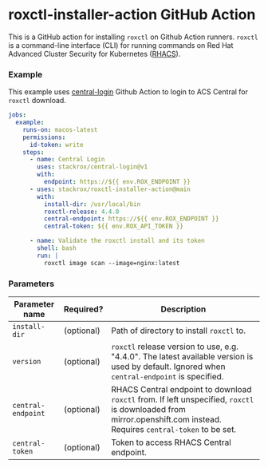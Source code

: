 # roxctl-installer-action GitHub Action

This is a GitHub action for installing `roxctl` on Github Action runners. `roxctl` is a command-line interface (CLI) for running commands on Red Hat Advanced Cluster Security for Kubernetes ([RHACS](redhat.com/en/technologies/cloud-computing/openshift/advanced-cluster-security-kubernetes)).

### Example

This example uses [central-login](https://github.com/stackrox/central-login) Github Action to login to ACS Central for `roxctl` download.

```yaml
jobs:
  example:
    runs-on: macos-latest
    permissions:
      id-token: write
    steps:
      - name: Central Login
        uses: stackrox/central-login@v1
        with:
          endpoint: https://${{ env.ROX_ENDPOINT }}
      - uses: stackrox/roxctl-installer-action@main
        with:
          install-dir: /usr/local/bin
          roxctl-release: 4.4.0
          central-endpoint: https://${{ env.ROX_ENDPOINT }}
          central-token: ${{ env.ROX_API_TOKEN }}

      - name: Validate the roxctl install and its token
        shell: bash
        run: |
          roxctl image scan --image=nginx:latest
```

### Parameters

| Parameter name     | Required? | Description                                                                                                                                                         |
|--------------------| --- |---------------------------------------------------------------------------------------------------------------------------------------------------------------------|
| `install-dir`      | (optional) | Path of directory to install `roxctl` to.                                                                                                                           |
| `version`          | (optional) | `roxctl` release version to use, e.g. "4.4.0". The latest available version is used by default. Ignored when `central-endpoint` is specified.                       |
| `central-endpoint` | (optional) | RHACS Central endpoint to download `roxctl` from. If left unspecified, `roxctl` is downloaded from mirror.openshift.com instead. Requires `central-token` to be set. |
| `central-token`    | (optional) | Token to access RHACS Central endpoint.                                                         |
